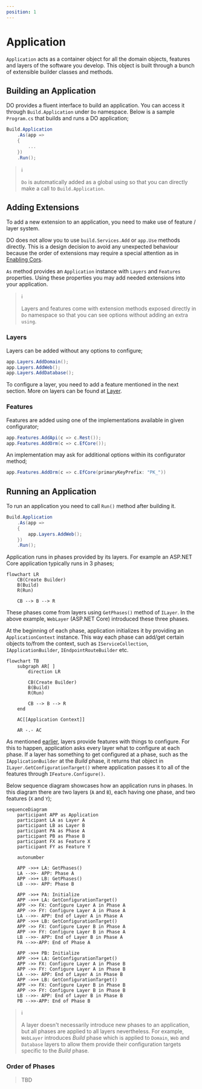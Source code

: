 ```yaml
---
position: 1
---
```


# Application

`Application` acts as a container object for all the domain objects, features
and layers of the software you develop. This object is built through a bunch of
extensible builder classes and methods.

## Building an Application

DO provides a fluent interface to build an application. You can access it
through `Build.Application` under `Do` namespace. Below is a sample
`Program.cs` that builds and runs a DO application;

```csharp
Build.Application
    .As(app =>
    {
        ...
    })
    .Run();
```

> :information_source:
>
> `Do` is automatically added as a global using so that you can directly make a
> call to `Build.Application`.

## Adding Extensions

To add a new extension to an application, you need to make use of feature /
layer system.

DO does not allow you to use `build.Services.Add` or `app.Use` methods
directly. This is a design decision to avoid any unexpected behaviour because
the order of extensions may require a special attention as in [Enabling
Cors][].

`As` method provides an `Application` instance with `Layers` and `Features`
properties. Using these properties you may add needed extensions into your
application.

> :information_source:
>
> Layers and features come with extension methods exposed directly in `Do`
> namespace so that you can see options without adding an extra `using`.

### Layers

Layers can be added without any options to configure;

```csharp
app.Layers.AddDomain();
app.Layers.AddWeb();
app.Layers.AddDatabase();
```

To configure a layer, you need to add a feature mentioned in the next section.
More on layers can be found at [Layer](layer.md).

### Features

Features are added using one of the implementations available in given
configurator;

```csharp
app.Features.AddApi(c => c.Rest());
app.Features.AddOrm(c => c.EfCore());
```

An implementation may ask for additional options within its configurator
method;

```csharp
app.Features.AddOrm(c => c.EfCore(primaryKeyPrefix: "PK_"))
```

## Running an Application

To run an application you need to call `Run()` method after building it.

```csharp
Build.Application
    .As(app =>
    {
        app.Layers.AddWeb();
    })
    .Run();
```

Application runs in phases provided by its layers. For example an ASP.NET Core
application typically runs in 3 phases;

```mermaid
flowchart LR
    CB(Create Builder)
    B(Build)
    R(Run)

    CB --> B --> R
```

These phases come from layers using `GetPhases()` method of `ILayer`. In the
above example, `WebLayer` (ASP.NET Core) introduced these three phases.

At the beginning of each phase, application initializes it by providing an
`ApplicationContext` instance. This way each phase can add/get certain objects
to/from the context, such as `IServiceCollection`, `IApplicationBuilder`,
`IEndpointRouteBuilder` etc.

```mermaid
flowchart TB
    subgraph AR[ ]
        direction LR

        CB(Create Builder)
        B(Build)
        R(Run)

        CB --> B --> R
    end

    AC[[Application Context]]

    AR -.- AC
```

As mentioned [earlier](./README.md), layers provide features with things to
configure. For this to happen, application asks every layer what to configure
at each phase. If a layer has something to get configured at a phase, such as
the `IApplicationBuilder` at the _Build_ phase, it returns that object in
`ILayer.GetConfigurationTarget()` where application passes it to all of the
features through `IFeature.Configure()`.

Below sequence diagram showcases how an application runs in phases. In this
diagram there are two layers (`A` and `B`), each having one phase, and two
features (`X` and `Y`);

```mermaid
sequenceDiagram
    participant APP as Application
    participant LA as Layer A
    participant LB as Layer B
    participant PA as Phase A
    participant PB as Phase B
    participant FX as Feature X
    participant FY as Feature Y

    autonumber

    APP ->>+ LA: GetPhases()
    LA -->>- APP: Phase A
    APP ->>+ LB: GetPhases()
    LB -->>- APP: Phase B

    APP ->>+ PA: Initialize
    APP ->>+ LA: GetConfigurationTarget()
    APP ->> FX: Configure Layer A in Phase A
    APP ->> FY: Configure Layer A in Phase A
    LA -->>- APP: End of Layer A in Phase A
    APP ->>+ LB: GetConfigurationTarget()
    APP ->> FX: Configure Layer B in Phase A
    APP ->> FY: Configure Layer B in Phase A
    LB -->>- APP: End of Layer B in Phase A
    PA -->>-APP: End of Phase A

    APP ->>+ PB: Initialize
    APP ->>+ LA: GetConfigurationTarget()
    APP ->> FX: Configure Layer A in Phase B
    APP ->> FY: Configure Layer A in Phase B
    LA -->>- APP: End of Layer A in Phase B
    APP ->>+ LB: GetConfigurationTarget()
    APP ->> FX: Configure Layer B in Phase B
    APP ->> FY: Configure Layer B in Phase B
    LB -->>- APP: End of Layer B in Phase B
    PB -->>-APP: End of Phase B
```

> :information_source:
>
> A layer doesn't necessarily introduce new phases to an application, but all
> phases are applied to all layers nevertheless. For example, `WebLayer`
> introduces _Build_ phase which is applied to `Domain`, `Web` and `Database`
> layers to allow them provide their configuration targets specific to the
> _Build_ phase.

### Order of Phases

> TBD

[Enabling Cors]:https://learn.microsoft.com/en-us/aspnet/core/security/cors#enable-cors
